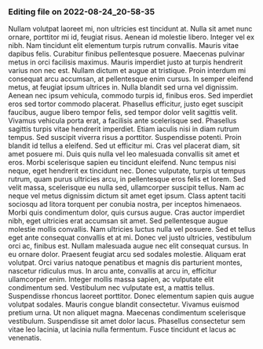 

### Editing file on 2022-08-24_20-58-35

Nullam volutpat laoreet mi, non ultricies est tincidunt at. Nulla sit amet nunc ornare, porttitor mi id, feugiat risus. Aenean id molestie libero. Integer vel ex nibh. Nam tincidunt elit elementum turpis rutrum convallis. Mauris vitae dapibus felis. Curabitur finibus pellentesque posuere. Maecenas pulvinar metus in orci facilisis maximus. Mauris imperdiet justo at turpis hendrerit varius non nec est. Nullam dictum et augue at tristique. Proin interdum mi consequat arcu accumsan, at pellentesque enim cursus. In semper eleifend metus, at feugiat ipsum ultrices in.
Nulla blandit sed urna vel dignissim. Aenean nec ipsum vehicula, commodo turpis id, finibus eros. Sed imperdiet eros sed tortor commodo placerat. Phasellus efficitur, justo eget suscipit faucibus, augue libero tempor felis, sed tempor dolor velit sagittis velit. Vivamus vehicula porta erat, a facilisis ante scelerisque sed. Phasellus sagittis turpis vitae hendrerit imperdiet. Etiam iaculis nisi in diam rutrum tempus. Sed suscipit viverra risus a porttitor. Suspendisse potenti. Proin blandit id tellus a eleifend. Sed ut efficitur mi. Cras vel placerat diam, sit amet posuere mi.
Duis quis nulla vel leo malesuada convallis sit amet et eros. Morbi scelerisque sapien eu tincidunt eleifend. Nunc tempus nisi neque, eget hendrerit ex tincidunt nec. Donec vulputate, turpis ut tempus rutrum, quam purus ultricies arcu, in pellentesque eros felis et lorem. Sed velit massa, scelerisque eu nulla sed, ullamcorper suscipit tellus. Nam ac neque vel metus dignissim dictum sit amet eget ipsum. Class aptent taciti sociosqu ad litora torquent per conubia nostra, per inceptos himenaeos. Morbi quis condimentum dolor, quis cursus augue. Cras auctor imperdiet nibh, eget ultricies erat accumsan sit amet. Sed pellentesque augue molestie mollis convallis. Nam ultricies luctus nulla vel posuere.
Sed et tellus eget ante consequat convallis et at mi. Donec vel justo ultricies, vestibulum orci ac, finibus est. Nullam malesuada augue nec elit consequat cursus. In eu ornare dolor. Praesent feugiat arcu sed sodales molestie. Aliquam erat volutpat. Orci varius natoque penatibus et magnis dis parturient montes, nascetur ridiculus mus. In arcu ante, convallis at arcu in, efficitur ullamcorper enim. Integer mollis massa sapien, ac vulputate elit condimentum sed.
Vestibulum nec vulputate est, a mattis tellus. Suspendisse rhoncus laoreet porttitor. Donec elementum sapien quis augue volutpat sodales. Mauris congue blandit consectetur. Vivamus euismod pretium urna. Ut non aliquet magna. Maecenas condimentum scelerisque vestibulum. Suspendisse sit amet dolor lacus. Phasellus consectetur sem vitae leo lacinia, ut lacinia nulla fermentum. Fusce tincidunt et lacus ac venenatis.


